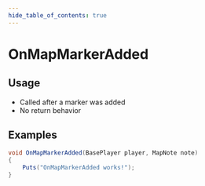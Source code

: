 ```yaml
---
hide_table_of_contents: true
---
```


# OnMapMarkerAdded

## Usage

* Called after a marker was added
* No return behavior

## Examples

```csharp title=""
void OnMapMarkerAdded(BasePlayer player, MapNote note)
{
    Puts("OnMapMarkerAdded works!");
}
```
